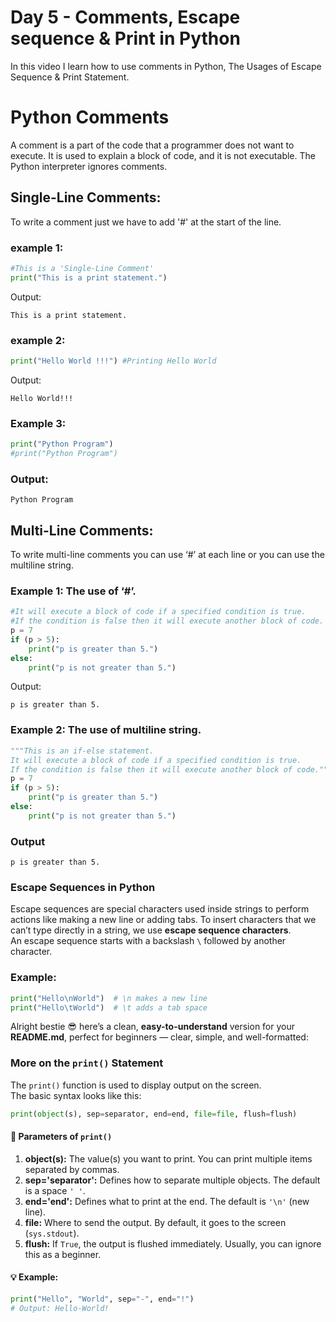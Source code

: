 # Day 5 - Comments, Escape sequence & Print in Python

In this video I learn how to use comments in Python, The Usages of Escape Sequence & Print Statement.


# Python Comments
A comment is a part of the code that a programmer does not want to execute. It is used to explain a block of code, and it is not executable. The Python interpreter ignores comments.

## Single-Line Comments: 

To write a comment just we have to add '#' at the start of the line.

### example 1:
```python
#This is a 'Single-Line Comment'
print("This is a print statement.")
``` 

Output:

```markup
This is a print statement. 
``` 

### example 2:
```python
print("Hello World !!!") #Printing Hello World
```

Output:

```markup
Hello World!!!
``` 

### Example 3:

```python
print("Python Program")
#print("Python Program")
``` 

### Output: 

```markup
Python Program
```

## Multi-Line Comments:

To write multi-line comments you can use ‘#’ at each line or you can use the multiline string.

### Example 1: The use of ‘#’.

```python
#It will execute a block of code if a specified condition is true.
#If the condition is false then it will execute another block of code.
p = 7
if (p > 5):
    print("p is greater than 5.")
else:
    print("p is not greater than 5.")
```


Output:

```markup
p is greater than 5.
```


### Example 2: The use of multiline string.

```python
"""This is an if-else statement.
It will execute a block of code if a specified condition is true.
If the condition is false then it will execute another block of code."""
p = 7
if (p > 5):
    print("p is greater than 5.")
else:
    print("p is not greater than 5.")
```

### Output

```markup
p is greater than 5.
```

### Escape Sequences in Python  
Escape sequences are special characters used inside strings to perform actions like making a new line or adding tabs.
To insert characters that we can’t type directly in a string, we use **escape sequence characters**.  
An escape sequence starts with a backslash `\` followed by another character.

### Example:  
```python
print("Hello\nWorld")  # \n makes a new line
print("Hello\tWorld")  # \t adds a tab space
```

Alright bestie 😎 here’s a clean, **easy-to-understand** version for your **README.md**, perfect for beginners — clear, simple, and well-formatted:

### More on the `print()` Statement  

The `print()` function is used to display output on the screen.  
The basic syntax looks like this:  

```python
print(object(s), sep=separator, end=end, file=file, flush=flush)
````

#### 🧩 Parameters of `print()`

1. **object(s):** The value(s) you want to print. You can print multiple items separated by commas.
2. **sep='separator':** Defines how to separate multiple objects. The default is a space `' '`.
3. **end='end':** Defines what to print at the end. The default is `'\n'` (new line).
4. **file:** Where to send the output. By default, it goes to the screen (`sys.stdout`).
5. **flush:** If `True`, the output is flushed immediately. Usually, you can ignore this as a beginner.

#### 💡 Example:

```python
print("Hello", "World", sep="-", end="!")  
# Output: Hello-World!
```

